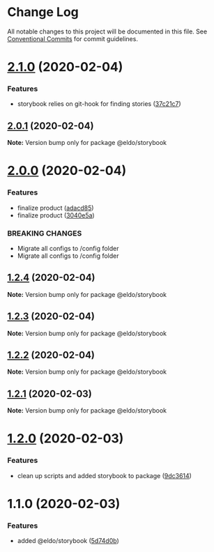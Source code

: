 # Change Log

All notable changes to this project will be documented in this file.
See [Conventional Commits](https://conventionalcommits.org) for commit guidelines.

# [2.1.0](https://github.com/Lilmortal/eldo/compare/@eldo/storybook@2.0.1...@eldo/storybook@2.1.0) (2020-02-04)


### Features

* storybook relies on git-hook for finding stories ([37c21c7](https://github.com/Lilmortal/eldo/commit/37c21c7ba1b2ee10f850249062d805a17e2c4337))





## [2.0.1](https://github.com/Lilmortal/eldo/compare/@eldo/storybook@2.0.0...@eldo/storybook@2.0.1) (2020-02-04)

**Note:** Version bump only for package @eldo/storybook





# [2.0.0](https://github.com/Lilmortal/eldo/compare/@eldo/storybook@1.2.4...@eldo/storybook@2.0.0) (2020-02-04)


### Features

* finalize product ([adacd85](https://github.com/Lilmortal/eldo/commit/adacd857ef64ad3ecf39578e5008b507a331f703))
* finalize product ([3040e5a](https://github.com/Lilmortal/eldo/commit/3040e5a35a665859f0b74870a6c7544db64ed399))


### BREAKING CHANGES

* Migrate all configs to /config folder
* Migrate all configs to /config folder





## [1.2.4](https://github.com/Lilmortal/eldo/compare/@eldo/storybook@1.2.3...@eldo/storybook@1.2.4) (2020-02-04)

**Note:** Version bump only for package @eldo/storybook





## [1.2.3](https://github.com/Lilmortal/eldo/compare/@eldo/storybook@1.2.2...@eldo/storybook@1.2.3) (2020-02-04)

**Note:** Version bump only for package @eldo/storybook





## [1.2.2](https://github.com/Lilmortal/eldo/compare/@eldo/storybook@1.2.1...@eldo/storybook@1.2.2) (2020-02-04)

**Note:** Version bump only for package @eldo/storybook





## [1.2.1](https://github.com/Lilmortal/eldo/compare/@eldo/storybook@1.2.0...@eldo/storybook@1.2.1) (2020-02-03)

**Note:** Version bump only for package @eldo/storybook





# [1.2.0](https://github.com/Lilmortal/eldo/compare/@eldo/storybook@1.1.0...@eldo/storybook@1.2.0) (2020-02-03)


### Features

* clean up scripts and added storybook to package ([9dc3614](https://github.com/Lilmortal/eldo/commit/9dc361414d2c20193e779eb908c218479f53e0cd))





# 1.1.0 (2020-02-03)


### Features

* added @eldo/storybook ([5d74d0b](https://github.com/Lilmortal/eldo/commit/5d74d0bb05c7b11f7ff31469366b85b2566661a3))
